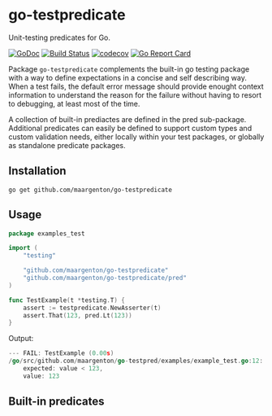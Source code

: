 # go-testpredicate

Unit-testing predicates for Go.

[![GoDoc](https://godoc.org/github.com/maargenton/go-testpredicate?status.svg)](https://godoc.org/github.com/maargenton/go-testpredicate)
[![Build Status](https://travis-ci.org/maargenton/go-testpredicate.svg?branch=master)](https://travis-ci.org/maargenton/go-testpredicate)
[![codecov](https://codecov.io/gh/maargenton/go-testpredicate/branch/master/graph/badge.svg)](https://codecov.io/gh/maargenton/go-testpredicate)
[![Go Report Card](https://goreportcard.com/badge/github.com/maargenton/go-testpredicate)](https://goreportcard.com/report/github.com/maargenton/go-testpredicate)

Package `go-testpredicate` complements the built-in go testing package with a
way to define expectations in a concise and self describing way. When a test
fails, the default error message should provide enought context information
to understand the reason for the failure without having to resort to
debugging, at least most of the time.

A collection of built-in prediactes are defined in the pred sub-package.
Additional predicates can easily be defined to support custom types and custom
validation needs, either locally within your test packages, or globally as
standalone predicate packages.

## Installation

    go get github.com/maargenton/go-testpredicate

## Usage

```go
package examples_test

import (
    "testing"

    "github.com/maargenton/go-testpredicate"
    "github.com/maargenton/go-testpredicate/pred"
)

func TestExample(t *testing.T) {
    assert := testpredicate.NewAsserter(t)
    assert.That(123, pred.Lt(123))
}
```

Output:
```go
--- FAIL: TestExample (0.00s)
/go/src/github.com/maargenton/go-testpred/examples/example_test.go:12:
    expected: value < 123,
    value: 123
```

## Built-in predicates
